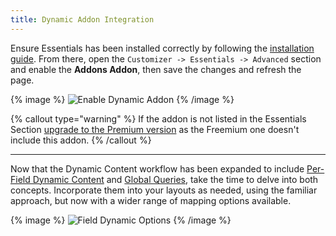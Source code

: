```yaml
---
title: Dynamic Addon Integration
---
```


Ensure Essentials has been installed correctly by following the [installation guide](/essentials-for-yootheme-pro/integration#installation). From there, open the `Customizer -> Essentials -> Advanced` section and enable the **Addons Addon**, then save the changes and refresh the page.

{% image %}
![Enable Dynamic Addon](/assets/ytp/dynamic/integration/enable-addon.gif)
{% /image %}

{% callout type="warning" %}
If the addon is not listed in the Essentials Section [upgrade to the Premium version](/essentials-for-yootheme-pro/integration#upgrade-to-premium) as the Freemium one doesn't include this addon.
{% /callout %}

---

Now that the Dynamic Content workflow has been expanded to include [Per-Field Dynamic Content](../per-field-dynamic-content) and [Global Queries](../global-queries), take the time to delve into both concepts. Incorporate them into your layouts as needed, using the familiar approach, but now with a wider range of mapping options available.

{% image %}
![Field Dynamic Options](/assets/ytp/dynamic/field-dynamic-options.webp)
{% /image %}
